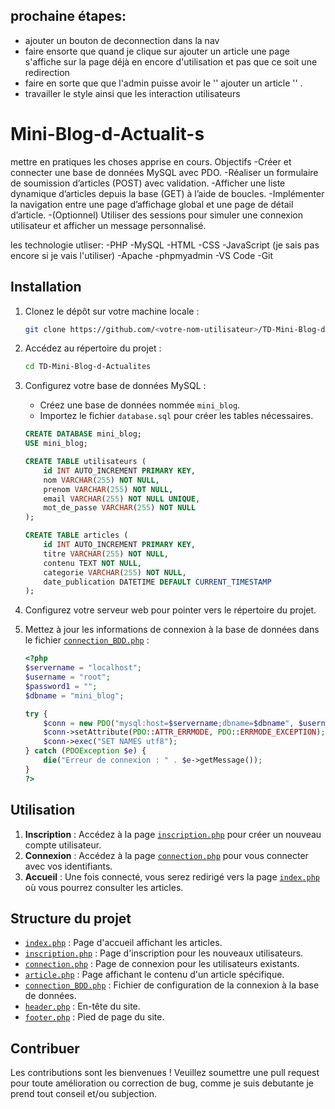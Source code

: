 ## prochaine étapes:
 - ajouter un bouton de deconnection dans la nav
 - faire ensorte que quand je clique sur ajouter un article une page s'affiche sur la page déjà en encore d'utilisation et pas que ce soit une redirection
 - faire en sorte que que l'admin puisse avoir le '' ajouter un article '' .
 - travailler le style ainsi que les interaction utilisateurs




# Mini-Blog-d-Actualit-s
mettre en pratiques les choses apprise en cours.
Objectifs
  -Créer et connecter une base de données MySQL avec PDO.
  -Réaliser un formulaire de soumission d’articles (POST) avec validation.
  -Afficher une liste dynamique d’articles depuis la base (GET) à l’aide de boucles.
  -Implémenter la navigation entre une page d’affichage global et une page de détail d’article.
  -(Optionnel) Utiliser des sessions pour simuler une connexion utilisateur et afficher un message personnalisé.


les technologie utliser:
  -PHP
  -MySQL
  -HTML
  -CSS
  -JavaScript (je sais pas encore si je vais l'utiliser)
  -Apache
  -phpmyadmin
  -VS Code
  -Git 


  ## Installation

1. Clonez le dépôt sur votre machine locale :

    ```sh
    git clone https://github.com/<votre-nom-utilisateur>/TD-Mini-Blog-d-Actualites.git
    ```

2. Accédez au répertoire du projet :

    ```sh
    cd TD-Mini-Blog-d-Actualites
    ```

3. Configurez votre base de données MySQL :

    - Créez une base de données nommée `mini_blog`.
    - Importez le fichier `database.sql` pour créer les tables nécessaires.

    ```sql
    CREATE DATABASE mini_blog;
    USE mini_blog;

    CREATE TABLE utilisateurs (
        id INT AUTO_INCREMENT PRIMARY KEY,
        nom VARCHAR(255) NOT NULL,
        prenom VARCHAR(255) NOT NULL,
        email VARCHAR(255) NOT NULL UNIQUE,
        mot_de_passe VARCHAR(255) NOT NULL
    );

    CREATE TABLE articles (
        id INT AUTO_INCREMENT PRIMARY KEY,
        titre VARCHAR(255) NOT NULL,
        contenu TEXT NOT NULL,
        categorie VARCHAR(255) NOT NULL,
        date_publication DATETIME DEFAULT CURRENT_TIMESTAMP
    );
    ```

4. Configurez votre serveur web pour pointer vers le répertoire du projet.

5. Mettez à jour les informations de connexion à la base de données dans le fichier [`connection_BDD.php`](connection_BDD.php ) :

    ```php
    <?php
    $servername = "localhost";
    $username = "root";
    $password1 = "";
    $dbname = "mini_blog";

    try {
        $conn = new PDO("mysql:host=$servername;dbname=$dbname", $username, $password1);
        $conn->setAttribute(PDO::ATTR_ERRMODE, PDO::ERRMODE_EXCEPTION);
        $conn->exec("SET NAMES utf8");
    } catch (PDOException $e) {
        die("Erreur de connexion : " . $e->getMessage());
    }
    ?>
    ```

## Utilisation

1. **Inscription** : Accédez à la page [`inscription.php`](inscription.php ) pour créer un nouveau compte utilisateur.
2. **Connexion** : Accédez à la page [`connection.php`](connection.php ) pour vous connecter avec vos identifiants.
3. **Accueil** : Une fois connecté, vous serez redirigé vers la page [`index.php`](index.php ) où vous pourrez consulter les articles.

## Structure du projet

- [`index.php`](index.php ) : Page d'accueil affichant les articles.
- [`inscription.php`](inscription.php ) : Page d'inscription pour les nouveaux utilisateurs.
- [`connection.php`](connection.php ) : Page de connexion pour les utilisateurs existants.
- [`article.php`](article.php ) : Page affichant le contenu d'un article spécifique.
- [`connection_BDD.php`](connection_BDD.php ) : Fichier de configuration de la connexion à la base de données.
- [`header.php`](header.php ) : En-tête du site.
- [`footer.php`](footer.php ) : Pied de page du site.

## Contribuer

Les contributions sont les bienvenues ! Veuillez soumettre une pull request pour toute amélioration ou correction de bug, comme je suis debutante je prend tout conseil et/ou subjection.


